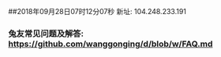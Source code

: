 ##2018年09月28日07时12分07秒 新址: 104.248.233.191
### 兔友常见问题及解答: https://github.com/wanggonging/d/blob/w/FAQ.md
